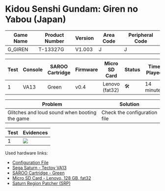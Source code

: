 # Kidou Senshi Gundam: Giren no Yabou (Japan)

| Game Name | Product Number | Version | Area Code | Peripheral Code |
| --------- | -------------- | ------- | --------- | --------------- |
| G_GIREN   | T-13327G       | V1.003  | J         | J               |

| Test | Console | SAROO Cartridge | Firmware | Micro SD Card  | Status              | Time Played |
| ---- | ------- | --------------- | -------- | -------------- | ------------------- | ----------- |
| 1    | VA13    | Green           | v0.4     | Lenovo (fat32) | :hammer_and_wrench: | 14 minutes  |

| Problem                                       | Solution                     |
| --------------------------------------------- | ---------------------------- |
| Glitches and loud sound when booting the game | Check the configuration file |

| Test | Evidences                                                                                        |
| ---- | ------------------------------------------------------------------------------------------------ |
| 1    | [![](https://img.youtube.com/vi/9192GFfsF0M/0.jpg)](https://www.youtube.com/watch?v=9192GFfsF0M) |

Used hardware links:

- [Configuration File](https://github.com/williamdsw/saroo-configuration-list/blob/master/Regions/Retails/Japan/T-13327G/README.md)
- [Sega Saturn - Tectoy VA13](../../../../Info/Consoles/VA13/README.md)
- [SAROO Cartridge - Green](../../../../Info/Cartridges/RetroGameParadiseStore/1.32F/README.md)
- [Micro SD Card - Lenovo, 128 GB, fat32](../../../../Info/SdCards/Lenovo/128GB/fat32/README.md)
- [Saturn Region Patcher (SRP)](https://segaxtreme.net/resources/saturn-region-patcher.81/download)
